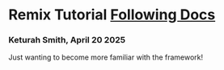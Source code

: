 # Remix Tutorial [Following Docs](https://remix.run/docs/en/main/start/tutorial)

### Keturah Smith, April 20 2025

Just wanting to become more familiar with the framework!
